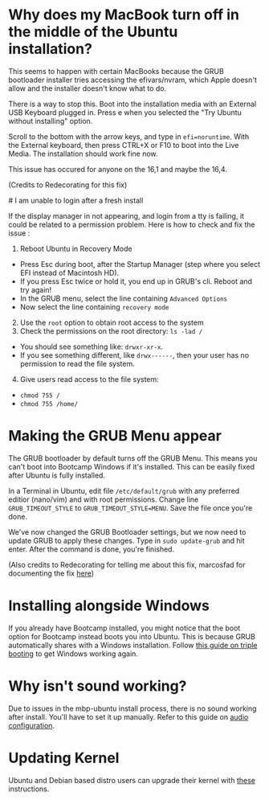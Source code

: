 # Why does my MacBook turn off in the middle of the Ubuntu installation?

This seems to happen with certain MacBooks because the GRUB bootloader installer tries accessing the efivars/nvram, which Apple doesn't allow and the installer doesn't know what to do.

There is a way to stop this. Boot into the installation media with an External USB Keyboard plugged in. Press e when you selected the "Try Ubuntu without installing" option.

Scroll to the bottom with the arrow keys, and type in ``efi=noruntime``. With the External keyboard, then press CTRL+X or F10 to boot into the Live Media. The installation should work fine now.

This issue has occured for anyone on the 16,1 and maybe the 16,4.

(Credits to Redecorating for this fix)

# I am unable to login after a fresh install

If the display manager in not appearing, and login from a tty is failing, it could be related to a permission problem. Here is how to check and fix the issue :

1. Reboot Ubuntu in Recovery Mode
  - Press Esc during boot, after the Startup Manager (step where you select EFI instead of Macintosh HD).
  - If you press Esc twice or hold it, you end up in GRUB's cli. Reboot and try again!
  - In the GRUB menu, select the line containing `Advanced Options`
  - Now select the line containing `recovery mode`
2. Use the `root` option to obtain root access to the system
3. Check the permissions on the root directory: `ls -lad /`
  - You should see something like: `drwxr-xr-x`.
  - If you see something different, like `drwx------`, then your user has no permission to read the file system.
4. Give users read access to the file system:
  - `chmod 755 /`
  - `chmod 755 /home/`

# Making the GRUB Menu appear

The GRUB bootloader by default turns off the GRUB Menu. This means you can't boot into Bootcamp Windows if it's installed. This can be easily fixed after Ubuntu is fully installed.

In a Terminal in Ubuntu, edit file ``/etc/default/grub`` with any preferred editior (nano/vim) and with root permissions. Change line ``GRUB_TIMEOUT_STYLE`` to ``GRUB_TIMEOUT_STYLE=MENU``. Save the file once you're done.

We've now changed the GRUB Bootloader settings, but we now need to update GRUB to apply these changes. Type in ``sudo update-grub`` and hit enter. After the command is done, you're finished.

(Also credits to Redecorating for telling me about this fix, marcosfad for documenting the fix [here](https://github.com/marcosfad/mbp-ubuntu#activate-grub-menu))

# Installing alongside Windows

If you already have Bootcamp installed, you might notice that the boot option for Bootcamp instead boots you into Ubuntu. This is because GRUB automatically shares with a Windows installation. Follow [this guide on triple booting](https://wiki.t2linux.org/guides/windows/#if-windows-is-installed-first) to get Windows working again.

# Why isn't sound working?

Due to issues in the mbp-ubuntu install process, there is no sound working after install. You'll have to set it up manually.
Refer to this guide on [audio configuration](https://wiki.t2linux.org/guides/audio-config).

# Updating Kernel

Ubuntu and Debian based distro users can upgrade their kernel with [these](https://github.com/AdityaGarg8/T2-Ubuntu-Kernel#pre-installation-steps) instructions.
